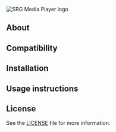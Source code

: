 ![SRG Media Player logo](https://bitbucket.org/rtsmb/srgmediaplayer-ios/raw/develop/README-images/logo.png)

## About

## Compatibility

## Installation

## Usage instructions

## License

See the [LICENSE](LICENSE) file for more information.
